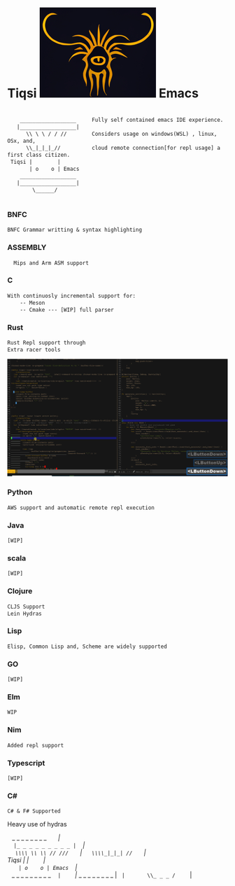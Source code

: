 # Tiqsi      <a href="https://github.com/SerialDev/tiqsi-emacs/">![Tiqsi Emacs](gifs/tiqsi.jpeg)</a>    Emacs


```

    __________________     Fully self contained emacs IDE experience.  
   |__________________|   
      \\ \ \ / / //        Considers usage on windows(WSL) , linux, OSx, and,
      \\_|_|_|_//          cloud remote connection[for repl usage] a first class citizen.
 Tiqsi |        |          
       | o    o | Emacs    
    __________________
   |__________________|
        \______/         
      
```

### BNFC
```
BNFC Grammar writting & syntax highlighting
```

### ASSEMBLY
```
  Mips and Arm ASM support
```

### C
```
With continuosly incremental support for:  
    -- Meson  
    -- Cmake --- [WIP] full parser  
```

### Rust
```
Rust Repl support through  
Extra racer tools
```
![Rust racer tweaks](gifs/racer-insert.gif)

### Python
```
AWS support and automatic remote repl execution
```
### Java
```
[WIP]
```

### scala
```
[WIP]
```

### Clojure
```
CLJS Support  
Lein Hydras
```

### Lisp 
```
Elisp, Common Lisp and, Scheme are widely supported
```

### GO
```
[WIP]
```

### Elm
```
WIP
```

### Nim
```
Added repl support
```

### Typescript
```
[WIP]
```
### C# 
```
C# & F# Supported
```

Heavy use of hydras 


` ` _ _ _ _ _ _ _ _ _` ` ` ` |    
`  |_ _ _ _ _ _ _ _ _ |` ` ` |    
` ` ` \\\\ \\ \\ // ///` ` ` ` ` |
` ` `  \\\\_|_|_| // ` ` ` ` ` |  
 Tiqsi |        |` ` ` ` ` ` |    
` ` `  | o    o | Emacs` ` ` |    
` ` _ _ _ _ _ _ _ _ _  ` ` ` |    
`  |_ _ _ _ _ _ _ _ _ |` ` ` |    
` ` ` ` \\_ _ _ /` ` ` ` ` ` `|   


